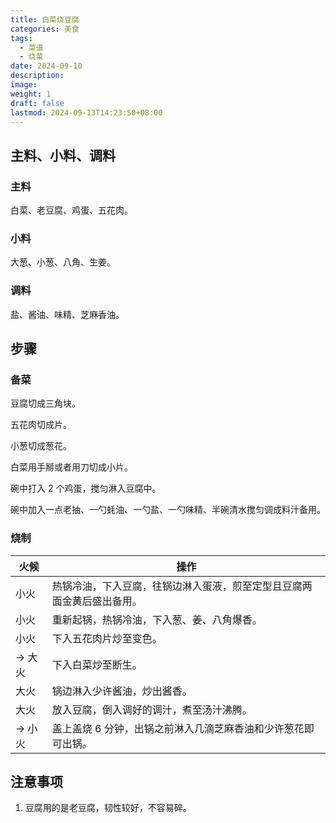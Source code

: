 ```yaml
---
title: 白菜烧豆腐
categories: 美食
tags:
  - 菜谱
  - 烧菜
date: 2024-09-10
description: 
image: 
weight: 1
draft: false
lastmod: 2024-09-13T14:23:50+08:00
---
```

## 主料、小料、调料

### 主料

白菜、老豆腐、鸡蛋、五花肉。

### 小料

大葱、小葱、八角、生姜。

### 调料

盐、酱油、味精、芝麻香油。

## 步骤

### 备菜

豆腐切成三角块。

五花肉切成片。

小葱切成葱花。

白菜用手掰或者用刀切成小片。

碗中打入 2 个鸡蛋，搅匀淋入豆腐中。

碗中加入一点老抽、一勺蚝油、一勺盐、一勺味精、半碗清水搅匀调成料汁备用。


### 烧制

| 火候    | 操作                                  |
| ----- | ----------------------------------- |
| 小火    | 热锅冷油，下入豆腐，往锅边淋入蛋液，煎至定型且豆腐两面金黄后盛出备用。 |
| 小火    | 重新起锅，热锅冷油，下入葱、姜、八角爆香。               |
| 小火    | 下入五花肉片炒至变色。                         |
| -> 大火 | 下入白菜炒至断生。                           |
| 大火    | 锅边淋入少许酱油，炒出酱香。                      |
| 大火    | 放入豆腐，倒入调好的调汁，煮至汤汁沸腾。                |
| -> 小火 | 盖上盖烧 6 分钟，出锅之前淋入几滴芝麻香油和少许葱花即可出锅。    |

## 注意事项

1. 豆腐用的是老豆腐，韧性较好，不容易碎。


